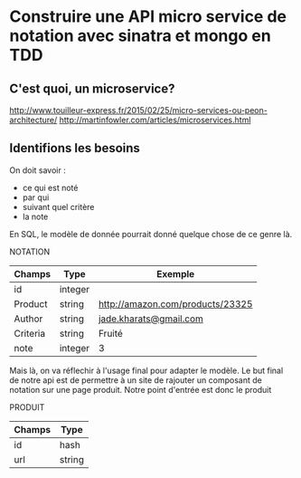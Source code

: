 Construire une API micro service de notation avec sinatra et mongo en TDD
==

C'est quoi, un microservice?
-
http://www.touilleur-express.fr/2015/02/25/micro-services-ou-peon-architecture/
http://martinfowler.com/articles/microservices.html

Identifions les besoins
-

On doit savoir :
* ce qui est noté
* par qui
* suivant quel critère
* la note

En SQL, le modèle de donnée pourrait donné quelque chose de ce genre là.

NOTATION

| Champs              | Type     | Exemple                          |
| ------------------- | -------- | -------------------------------- |
| id                  | integer  |                                  |
| Product             | string   | http://amazon.com/products/23325 |
| Author              | string   | jade.kharats@gmail.com           |
| Criteria            | string   | Fruité                           |
| note                | integer  | 3                                |

Mais là, on va réflechir à l'usage final pour adapter le modèle.
Le but final de notre api est de permettre à un site de rajouter un composant de notation sur une page produit. Notre point d'entrée est donc le produit

PRODUIT

| Champs | Type |
| - | - |
| id  | hash |
| url | string |
